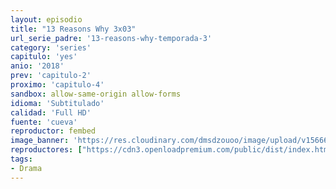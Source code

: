 ```yaml
---
layout: episodio
title: "13 Reasons Why 3x03"
url_serie_padre: '13-reasons-why-temporada-3'
category: 'series'
capitulo: 'yes'
anio: '2018'
prev: 'capitulo-2'
proximo: 'capitulo-4'
sandbox: allow-same-origin allow-forms
idioma: 'Subtitulado'
calidad: 'Full HD'
fuente: 'cueva'
reproductor: fembed
image_banner: 'https://res.cloudinary.com/dmsdzouoo/image/upload/v1566688006/13reasonswhyseason3-min_fwmlxz.jpg'
reproductores: ["https://cdn3.openloadpremium.com/public/dist/index.html?id=3286a1e8c76330e91e9458377316db9f"]
tags:
- Drama
---
```












